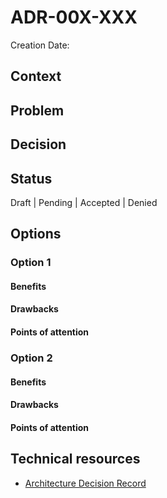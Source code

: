 # ADR-00X-XXX

Creation Date: 

## Context
## Problem

## Decision

## Status

Draft | Pending | Accepted | Denied

## Options

### Option 1

#### Benefits
#### Drawbacks
#### Points of attention

### Option 2

#### Benefits
#### Drawbacks
#### Points of attention

## Technical resources
- [Architecture Decision Record](https://github.com/joelparkerhenderson/architecture-decision-record/blob/main/examples/programming-languages/index.md)
